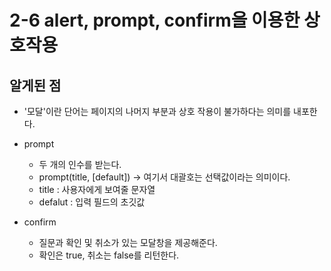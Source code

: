 # 2-6 alert, prompt, confirm을 이용한 상호작용
## 알게된 점
- '모달'이란 단어는 페이지의 나머지 부분과 상호 작용이 불가하다는 의미를 내포한다.
- prompt
    - 두 개의 인수를 받는다.
    - prompt(title, [default]) -> 여기서 대괄호는 선택값이라는 의미이다.
    - title : 사용자에게 보여줄 문자열
    - defalut : 입력 필드의 초깃값
    
- confirm
    - 질문과 확인 및 취소가 있는 모달창을 제공해준다.
    - 확인은 true, 취소는 false를 리턴한다.
